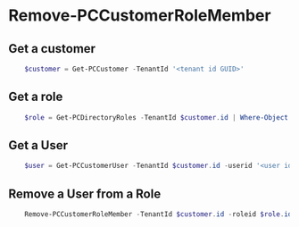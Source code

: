 # Remove-PCCustomerRoleMember #

## Get a customer ##

```powershell
    $customer = Get-PCCustomer -TenantId '<tenant id GUID>'
```

## Get a role ##

```powershell
    $role = Get-PCDirectoryRoles -TenantId $customer.id | Where-Object name -Contains '<role name>'
```

## Get a User ##

```powershell
    $user = Get-PCCustomerUser -TenantId $customer.id -userid '<user id guid>'
```

## Remove a User from a Role ##

```powershell
    Remove-PCCustomerRoleMember -TenantId $customer.id -roleid $role.id -userid $user.id
```
